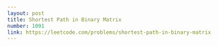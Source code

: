 ```yaml
---
layout: post
title: Shortest Path in Binary Matrix
number: 1091
link: https://leetcode.com/problems/shortest-path-in-binary-matrix
---
```

